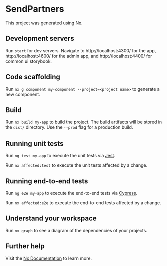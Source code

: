 # SendPartners

This project was generated using [Nx](https://nx.dev).

## Development servers

Run `start` for dev servers. Navigate to http://localhost:4300/ for the app, http://localhost:4600/ for the admin app, and http://localhost:4400/ for common ui storybook.

## Code scaffolding

Run `nx g component my-component --project=<project name>` to generate a new component.

## Build

Run `nx build my-app` to build the project. The build artifacts will be stored in the `dist/` directory. Use the `--prod` flag for a production build.

## Running unit tests

Run `ng test my-app` to execute the unit tests via [Jest](https://jestjs.io).

Run `nx affected:test` to execute the unit tests affected by a change.

## Running end-to-end tests

Run `ng e2e my-app` to execute the end-to-end tests via [Cypress](https://www.cypress.io).

Run `nx affected:e2e` to execute the end-to-end tests affected by a change.

## Understand your workspace

Run `nx graph` to see a diagram of the dependencies of your projects.

## Further help

Visit the [Nx Documentation](https://nx.dev/angular) to learn more.
